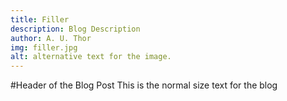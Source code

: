```yaml
---
title: Filler 
description: Blog Description
author: A. U. Thor
img: filler.jpg
alt: alternative text for the image. 
---
```

#Header of the Blog Post
This is the normal size text for the blog
